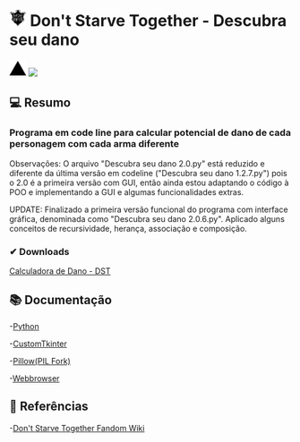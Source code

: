 # <img src="media/imgs/dst.png" width="30" height="30"/></a> Don't Starve Together - Descubra seu dano

<a href="https://descubra-seu-dano.vercel.app/"><img src="https://raw.githubusercontent.com/devicons/devicon/master/icons/vercel/vercel-original.svg" width="30" height="30"/></a>
<a href="https://descubra-seu-dano.vercel.app/"><img src="https://i.ibb.co/n13knK3/Sem-t-tulo.png"/></a>

## 💻 Resumo
### Programa em code line para calcular potencial de dano de cada personagem com cada arma diferente

Observações: O arquivo "Descubra seu dano 2.0.py" está reduzido e diferente da última versão em codeline ("Descubra seu dano 1.2.7.py") pois o 2.0 é a primeira versão com GUI, então ainda estou adaptando o código à POO e implementando a GUI e algumas funcionalidades extras.

UPDATE: Finalizado a primeira versão funcional do programa com interface gráfica, denominada como "Descubra seu dano 2.0.6.py". Aplicado alguns conceitos de recursividade, herança, associação e composição.

### ✔ Downloads

[Calculadora de Dano - DST](https://www.mediafire.com/file/l7da3u7op7d3arb/DescubraSeuDano.rar/file)

## 📚 Documentação
-[Python](https://docs.python.org/3/)

-[CustomTkinter](https://customtkinter.tomschimansky.com/documentation/)

-[Pillow(PIL Fork)](https://pillow.readthedocs.io/en/stable/)

-[Webbrowser](https://docs.python.org/3/library/webbrowser.html)

## 🔎 Referências
-[Don't Starve Together Fandom Wiki](https://dontstarve.fandom.com/wiki/Don%27t_Starve_Together)
